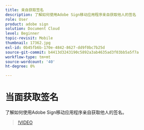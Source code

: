 ```yaml
---
title: 亲自获取签名
description: 了解如何使用Adobe Sign移动应用程序亲自获取他人的签名
role: User
product: adobe sign
solution: Document Cloud
level: Beginner
topic-revisit: Mobile
thumbnail: 17362.jpg
exl-id: 0b45fb6b-170e-4842-8627-dd9f0bc7b25d
source-git-commit: b4413d3243190c5892a3ab4635ad3f03bb5a5f7a
workflow-type: tm+mt
source-wordcount: '40'
ht-degree: 0%

---
```


# 当面获取签名

了解如何使用Adobe Sign移动应用程序亲自获取他人的签名。

>[!VIDEO](https://video.tv.adobe.com/v/17362?hidetitle=true)

